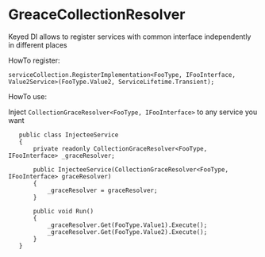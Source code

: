 # GreaceCollectionResolver
Keyed DI allows to register services with common interface independently in different places

HowTo register:
```
serviceCollection.RegisterImplementation<FooType, IFooInterface, Value2Service>(FooType.Value2, ServiceLifetime.Transient);
```
 
 HowTo use:

 Inject `CollectionGraceResolver<FooType, IFooInterface>` to any service you want

 ```
    public class InjecteeService
    {
        private readonly CollectionGraceResolver<FooType, IFooInterface> _graceResolver;

        public InjecteeService(CollectionGraceResolver<FooType, IFooInterface> graceResolver)
        {
            _graceResolver = graceResolver;
        }

        public void Run()
        {
            _graceResolver.Get(FooType.Value1).Execute();
            _graceResolver.Get(FooType.Value2).Execute();
        }
    }
 ```

